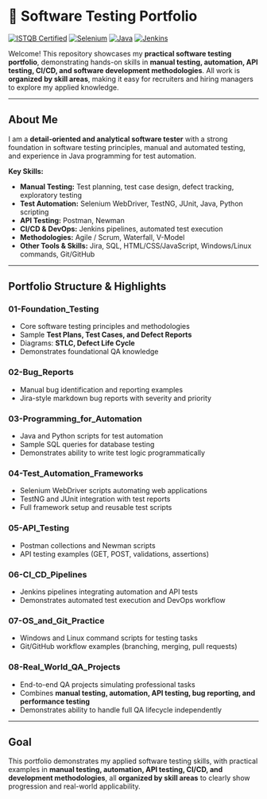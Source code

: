 # 🧪 Software Testing Portfolio

[![ISTQB Certified](https://img.shields.io/badge/ISTQB-CTFL4-blue)](https://www.istqb.org/)
[![Selenium](https://img.shields.io/badge/Selenium-WebDriver-green)](https://www.selenium.dev/)
[![Java](https://img.shields.io/badge/Java-Programming-orange)](https://www.java.com/)
[![Jenkins](https://img.shields.io/badge/Jenkins-CI/CD-red)](https://www.jenkins.io/)

Welcome! This repository showcases my **practical software testing portfolio**, demonstrating hands-on skills in **manual testing, automation, API testing, CI/CD, and software development methodologies**.
All work is **organized by skill areas**, making it easy for recruiters and hiring managers to explore my applied knowledge.

---

## **About Me**

I am a **detail-oriented and analytical software tester** with a strong foundation in software testing principles, manual and automated testing, and experience in Java programming for test automation.

**Key Skills:**

* **Manual Testing:** Test planning, test case design, defect tracking, exploratory testing
* **Test Automation:** Selenium WebDriver, TestNG, JUnit, Java, Python scripting
* **API Testing:** Postman, Newman
* **CI/CD & DevOps:** Jenkins pipelines, automated test execution
* **Methodologies:** Agile / Scrum, Waterfall, V-Model
* **Other Tools & Skills:** Jira, SQL, HTML/CSS/JavaScript, Windows/Linux commands, Git/GitHub

---

## **Portfolio Structure & Highlights**

### **01\-Foundation\_Testing**

* Core software testing principles and methodologies
* Sample **Test Plans, Test Cases, and Defect Reports**
* Diagrams: **STLC, Defect Life Cycle**
* Demonstrates foundational QA knowledge

### **02\-Bug\_Reports**

* Manual bug identification and reporting examples
* Jira-style markdown bug reports with severity and priority

### **03\-Programming\_for\_Automation**

* Java and Python scripts for test automation
* Sample SQL queries for database testing
* Demonstrates ability to write test logic programmatically

### **04\-Test\_Automation\_Frameworks**

* Selenium WebDriver scripts automating web applications
* TestNG and JUnit integration with test reports
* Full framework setup and reusable test scripts

### **05\-API\_Testing**

* Postman collections and Newman scripts
* API testing examples (GET, POST, validations, assertions)

### **06\-CI\_CD\_Pipelines**

* Jenkins pipelines integrating automation and API tests
* Demonstrates automated test execution and DevOps workflow

### **07-OS\_and\_Git\_Practice**

* Windows and Linux command scripts for testing tasks
* Git/GitHub workflow examples (branching, merging, pull requests)

### **08-Real\_World\_QA\_Projects**

* End-to-end QA projects simulating professional tasks
* Combines **manual testing, automation, API testing, bug reporting, and performance testing**
* Demonstrates ability to handle full QA lifecycle independently

---

## **Goal**

This portfolio demonstrates my applied software testing skills, with practical examples in **manual testing, automation, API testing, CI/CD, and development methodologies**, all **organized by skill areas** to clearly show progression and real-world applicability.
